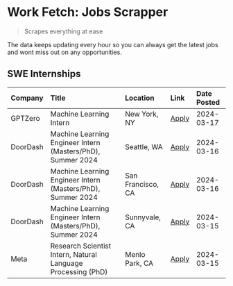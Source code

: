 # Work Fetch: Jobs Scrapper
> Scrapes everything at ease

The data keeps updating every hour so you can always get the latest jobs and wont miss out on any opportunities.

## SWE Internships
<!--START_SECTION:workfetch-->
| Company   | Title                                                        | Location          | Link                                                                                                                                                                                                                                                                     | Date Posted   |
|:----------|:-------------------------------------------------------------|:------------------|:-------------------------------------------------------------------------------------------------------------------------------------------------------------------------------------------------------------------------------------------------------------------------|:--------------|
| GPTZero   | Machine Learning Intern                                      | New York, NY      | [Apply](https://www.linkedin.com/jobs/view/machine-learning-intern-at-gptzero-3860723963?position=6&pageNum=0&refId=SjWWdkwcFZdw3bBDXSYtEQ%3D%3D&trackingId=05jyUh3o5BvwFt9f44KZtw%3D%3D&trk=public_jobs_jserp-result_search-card)                                       | 2024-03-17    |
| DoorDash  | Machine Learning Engineer Intern (Masters/PhD), Summer 2024  | Seattle, WA       | [Apply](https://www.linkedin.com/jobs/view/machine-learning-engineer-intern-masters-phd-summer-2024-at-doordash-3736455966?position=3&pageNum=0&refId=SjWWdkwcFZdw3bBDXSYtEQ%3D%3D&trackingId=DZLl7TLY%2FM3%2Bc2O203py7w%3D%3D&trk=public_jobs_jserp-result_search-card) | 2024-03-16    |
| DoorDash  | Machine Learning Engineer Intern (Masters/PhD), Summer 2024  | San Francisco, CA | [Apply](https://www.linkedin.com/jobs/view/machine-learning-engineer-intern-masters-phd-summer-2024-at-doordash-3736457737?position=4&pageNum=0&refId=SjWWdkwcFZdw3bBDXSYtEQ%3D%3D&trackingId=ry%2FQlEipw9uV7cCwCzjq0g%3D%3D&trk=public_jobs_jserp-result_search-card)   | 2024-03-16    |
| DoorDash  | Machine Learning Engineer Intern (Masters/PhD), Summer 2024  | Sunnyvale, CA     | [Apply](https://www.linkedin.com/jobs/view/machine-learning-engineer-intern-masters-phd-summer-2024-at-doordash-3736454973?position=8&pageNum=0&refId=SjWWdkwcFZdw3bBDXSYtEQ%3D%3D&trackingId=j63fPvQG5i9YnCoGxizbWA%3D%3D&trk=public_jobs_jserp-result_search-card)     | 2024-03-15    |
| Meta      | Research Scientist Intern, Natural Language Processing (PhD) | Menlo Park, CA    | [Apply](https://www.linkedin.com/jobs/view/research-scientist-intern-natural-language-processing-phd-at-meta-3858718375?position=9&pageNum=0&refId=SjWWdkwcFZdw3bBDXSYtEQ%3D%3D&trackingId=FTdT%2BgW0Xn5%2FHA24byuJUg%3D%3D&trk=public_jobs_jserp-result_search-card)    | 2024-03-15    |
<!--END_SECTION:workfetch-->
